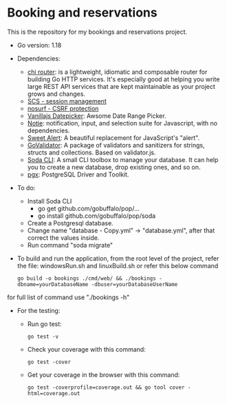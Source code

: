 # Booking and reservations

This is the repository for my bookings and reservations project.

- Go version: 1.18

- Dependencies:
  - [chi router](https://github.com/go-chi/chi): is a lightweight, idiomatic and composable router for building Go HTTP services. It's especially good at helping you write large REST API services that are kept maintainable as your project grows and changes. 
  - [SCS - session management](https://github.com/alexedwards/scs/v2)
  - [nosurf - CSRF protection](https://github.com/justinas/nosurf)
  - [Vanillajs Datepicker](https://mymth.github.io/vanillajs-datepicker/#/): Awsome Date Range Picker.
  - [Notie](https://github.com/jaredreich/notie): notification, input, and selection suite for Javascript, with no dependencies.
  - [Sweet Alert](https://github.com/t4t5/sweetalert): A beautiful replacement for JavaScript's "alert".
  - [GoValidator](https://github.com/asaskevich/govalidator): A package of validators and sanitizers for strings, structs and collections. Based on validator.js.
  - [Soda CLI](https://gobuffalo.io/en/docs/db/toolbox/): A small CLI toolbox to manage your database. It can help you to create a new database, drop existing ones, and so on.
  - [pgx](https://github.com/jackc/pgx): PostgreSQL Driver and Toolkit.

- To do:
    - Install Soda CLI
        + go get github.com/gobuffalo/pop/...
        + go install github.com/gobuffalo/pop/soda
    - Create a Postgresql database.
    - Change name "database - Copy.yml" -> "database.yml", after that correct the values inside.
    - Run command "soda migrate"

- To build and run the application, from the root level of the project, refer the file: windowsRun.sh and linuxBuild.sh
or refer this below command

    ```
    go build -o bookings ./cmd/web/ && ./bookings -dbname=yourDatabaseName -dbuser=yourDatabaseUserName
    ```

for full list of command use "./bookings -h"


- For the testing:
    - Run go test: 

        ```
        go test -v
        ```

    - Check your coverage with this command:

        ```
        go test -cover
        ```

    - Get your coverage in the browser with this command:

        ```
        go test -coverprofile=coverage.out && go tool cover -html=coverage.out
        ```
